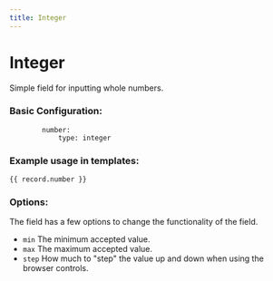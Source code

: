 ```yaml
---
title: Integer
---
```

Integer
=========

Simple field for inputting whole numbers.

### Basic Configuration:

```
        number:
            type: integer
```

### Example usage in templates:

```
{{ record.number }}
```

### Options:

The field has a few options to change the functionality of the field.

* `min` The minimum accepted value.
* `max` The maximum accepted value.
* `step` How much to "step" the value up and down when using the browser
  controls.